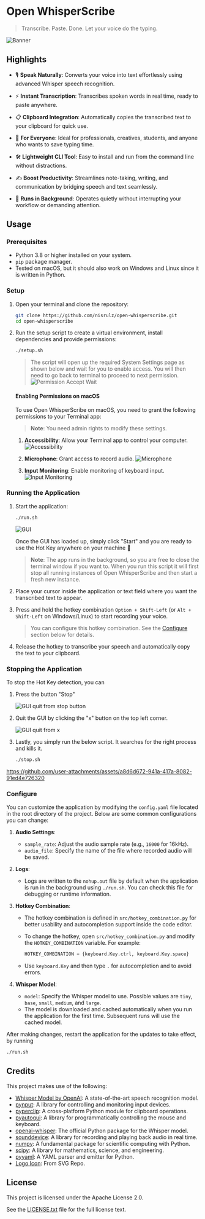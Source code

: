 # Open WhisperScribe

> Transcribe. Paste. Done. Let your voice do the typing.

![Banner](./assets/banner.jpg)

## Highlights

- 🎙️ **Speak Naturally**: Converts your voice into text effortlessly using advanced Whisper speech recognition.

- ⚡ **Instant Transcription**: Transcribes spoken words in real time, ready to paste anywhere.

- 📋 **Clipboard Integration**: Automatically copies the transcribed text to your clipboard for quick use.

- 💼 **For Everyone**: Ideal for professionals, creatives, students, and anyone who wants to save typing time.

- 🛠️ **Lightweight CLI Tool**: Easy to install and run from the command line without distractions.

- ✍️ **Boost Productivity**: Streamlines note-taking, writing, and communication by bridging speech and text seamlessly.

- 🌙 **Runs in Background**: Operates quietly without interrupting your workflow or demanding attention.

## Usage

### Prerequisites

- Python 3.8 or higher installed on your system.
- `pip` package manager.
- Tested on macOS, but it should also work on Windows and Linux since it is written in Python.

### Setup

1. Open your terminal and clone the repository:

   ```bash
   git clone https://github.com/nisrulz/open-whisperscribe.git
   cd open-whisperscribe
   ```

2. Run the setup script to create a virtual environment, install dependencies and provide permissions:

   ```bash
   ./setup.sh
   ```

   > The script will open up the required System Settings page as shown below and wait for you to enable access. You will then need to go back to terminal to proceed to next permission.
   > ![Permission Accept Wait](./assets/sc_5.png)

   #### Enabling Permissions on macOS

   To use Open WhisperScribe on macOS, you need to grant the following permissions to your Terminal app:

   > **Note**: You need admin rights to modify these settings.

   1. **Accessibility**: Allow your Terminal app to control your computer.
      ![Accessibility](./assets/sc_2.png)

   2. **Microphone**: Grant access to record audio.
      ![Microphone](./assets/sc_3.png)

   3. **Input Monitoring**: Enable monitoring of keyboard input.
      ![Input Monitoring](./assets/sc_4.png)

### Running the Application

1. Start the application:

   ```bash
   ./run.sh
   ```

   ![GUI](./assets/sc_1.png)

   Once the GUI has loaded up, simply click "Start" and you are ready to use the Hot Key anywhere on your machine 🚀

   > **Note**:
   > The app runs in the background, so you are free to close the terminal window if you want to.
   > When you run this script it will first stop all running instances of Open WhisperScribe and then start a fresh new instance.

2. Place your cursor inside the application or text field where you want the transcribed text to appear.

3. Press and hold the hotkey combination `Option + Shift-Left` (or `Alt + Shift-Left` on Windows/Linux) to start recording your voice.

   > You can configure this hotkey combination. See the [Configure](#configure) section below for details.

4. Release the hotkey to transcribe your speech and automatically copy the text to your clipboard.

### Stopping the Application

To stop the Hot Key detection, you can

1. Press the button "Stop"

   ![GUI quit from stop button](./assets/sc_6.png)

2. Quit the GUI by clicking the "x" button on the top left corner.

   ![GUI quit from x](./assets/sc_7.png)

3. Lastly, you simply run the below script. It searches for the right process and kills it.

   ```bash
   ./stop.sh
   ```

<https://github.com/user-attachments/assets/a8d6d672-941a-417a-8082-91ed4e726320>

### Configure

You can customize the application by modifying the `config.yaml` file located in the root directory of the project. Below are some common configurations you can change:

1. **Audio Settings**:

   - `sample_rate`: Adjust the audio sample rate (e.g., `16000` for 16kHz).
   - `audio_file`: Specify the name of the file where recorded audio will be saved.

2. **Logs**:

   - Logs are written to the `nohup.out` file by default when the application is run in the background using `./run.sh`.
     You can check this file for debugging or runtime information.

3. **Hotkey Combination**:

   - The hotkey combination is defined in `src/hotkey_combination.py` for better usability and autocompletion support inside the code editor.
   - To change the hotkey, open `src/hotkey_combination.py` and modify the `HOTKEY_COMBINATION` variable. For example:

     ```python
     HOTKEY_COMBINATION = {keyboard.Key.ctrl, keyboard.Key.space}
     ```

   - Use `keyboard.Key` and then type `.` for autocompletion and to avoid errors.

4. **Whisper Model**:

   - `model`: Specify the Whisper model to use. Possible values are `tiny`, `base`, `small`, `medium`, and `large`.
   - The model is downloaded and cached automatically when you run the application for the first time. Subsequent runs will use the cached model.

After making changes, restart the application for the updates to take effect, by running

```bash
./run.sh
```

## Credits

This project makes use of the following:

- [Whisper Model by OpenAI](https://openai.com/research/whisper): A state-of-the-art speech recognition model.
- [pynput](https://pynput.readthedocs.io/en/latest/): A library for controlling and monitoring input devices.
- [pyperclip](https://github.com/asweigart/pyperclip): A cross-platform Python module for clipboard operations.
- [pyautogui](https://pyautogui.readthedocs.io/en/latest/): A library for programmatically controlling the mouse and keyboard.
- [openai-whisper](https://github.com/openai/whisper): The official Python package for the Whisper model.
- [sounddevice](https://python-sounddevice.readthedocs.io/): A library for recording and playing back audio in real time.
- [numpy](https://numpy.org/): A fundamental package for scientific computing with Python.
- [scipy](https://scipy.org/): A library for mathematics, science, and engineering.
- [pyyaml](https://pyyaml.org/): A YAML parser and emitter for Python.
- [Logo Icon](https://www.svgrepo.com/svg/404638/mic-microphone-record-sound): From SVG Repo.

## License

This project is licensed under the Apache License 2.0.

See the [LICENSE.txt](./LICENSE.txt) file for the full license text.
